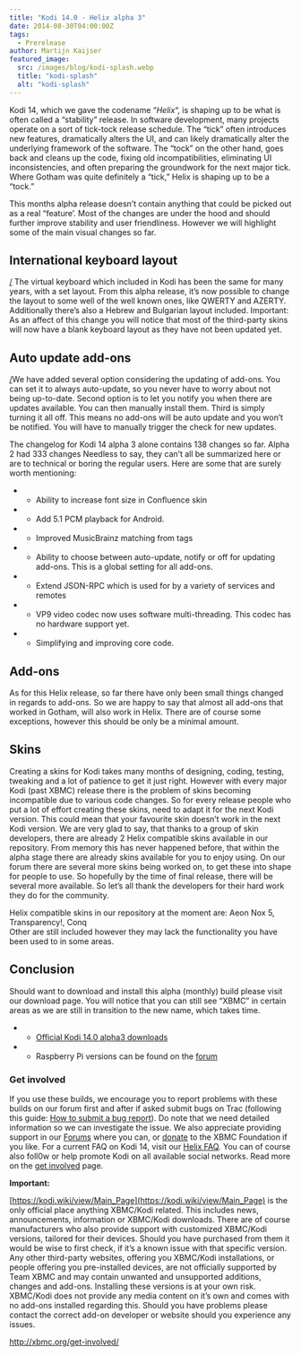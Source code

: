 ```yaml
---
title: "Kodi 14.0 - Helix alpha 3"
date: 2014-08-30T04:00:00Z
tags:
  - Prerelease
author: Martijn Kaijser
featured_image:
  src: /images/blog/kodi-splash.webp
  title: "kodi-splash"
  alt: "kodi-splash"
---
```


Kodi 14, which we gave the codename “_Helix_“, is shaping up to be what is often called a “stability” release. In software development, many projects operate on a sort of tick-tock release schedule. The “tick” often introduces new features, dramatically alters the UI, and can likely dramatically alter the underlying framework of the software. The “tock” on the other hand, goes back and cleans up the code, fixing old incompatibilities, eliminating UI inconsistencies, and often preparing the groundwork for the next major tick. Where Gotham was quite definitely a “tick,” Helix is shaping up to be a “tock.”

This months alpha release doesn’t contain anything that could be picked out as a real “feature’. Most of the changes are under the hood and should further improve stability and user friendliness. However we will highlight some of the main visual changes so far.

## International keyboard layout

[/](/images/blog/keyboard_layout_setting.webp) The virtual keyboard which included in Kodi has been the same for many years, with a set layout. From this alpha release, it’s now possible to change the layout to some well of the well known ones, like QWERTY and AZERTY. Additionally there’s also a Hebrew and Bulgarian layout included. Important: As an affect of this change you will notice that most of the third-party skins will now have a blank keyboard layout as they have not been updated yet.

## Auto update add-ons

[/](https://kodi.wiki/images/blog/keyboard_layout_setting.webp)We have added several option considering the updating of add-ons. You can set it to always auto-update, so you never have to worry about not being up-to-date. Second option is to let you notify you when there are updates available. You can then manually install them. Third is simply turning it all off. This means no add-ons will be auto update and you won’t be notified. You will have to manually trigger the check for new updates.

The changelog for Kodi 14 alpha 3 alone contains 138 changes so far. Alpha 2 had 333 changes Needless to say, they can’t all be summarized here or are to technical or boring the regular users. Here are some that are surely worth mentioning:

- - Ability to increase font size in Confluence skin
- - Add 5.1 PCM playback for Android.
- - Improved MusicBrainz matching from tags
- - Ability to choose between auto-update, notify or off for updating add-ons. This is a global setting for all add-ons.
- - Extend JSON-RPC which is used for by a variety of services and remotes
- - VP9 video codec now uses software multi-threading. This codec has no hardware support yet.
- - Simplifying and improving core code.

## Add-ons

As for this Helix release, so far there have only been small things changed in regards to add-ons. So we are happy to say that almost all add-ons that worked in Gotham, will also work in Helix. There are of course some exceptions, however this should be only be a minimal amount.

## Skins

Creating a skins for Kodi takes many months of designing, coding, testing, tweaking and a lot of patience to get it just right. However with every major Kodi (past XBMC) release there is the problem of skins becoming incompatible due to various code changes. So for every release people who put a lot of effort creating these skins, need to adapt it for the next Kodi version. This could mean that your favourite skin doesn’t work in the next Kodi version. We are very glad to say, that thanks to a group of skin developers, there are already 2 Helix compatible skins available in our repository. From memory this has never happened before, that within the alpha stage there are already skins available for you to enjoy using. On our forum there are several more skins being worked on, to get these into shape for people to use. So hopefully by the time of final release, there will be several more available. So let’s all thank the developers for their hard work they do for the community.

Helix compatible skins in our repository at the moment are: Aeon Nox 5, Transparency!, Conq  
 Other are still included however they may lack the functionality you have been used to in some areas.

## Conclusion

Should want to download and install this alpha (monthly) build please visit our download page. You will notice that you can still see “XBMC” in certain areas as we are still in transition to the new name, which takes time.

- - [Official Kodi 14.0 alpha3 downloads](https://kodi.wiki/download/)
- - Raspberry Pi versions can be found on the [forum](https://forum.kodi.tv/forumdisplay.php?fid=166)

### Get involved

If you use these builds, we encourage you to report problems with these builds on our forum first and after if asked submit bugs on Trac (following this guide: [How to submit a bug report](https://kodi.wiki/view/HOW-TO:Submit_a_bug_report)). Do note that we need detailed information so we can investigate the issue. We also appreciate providing support in our [Forums](https://forum.kodi.tv/ "XBMC Forums") where you can, or [donate](https://kodi.wiki/contribute/donate/ "XBMC Foundation Donations") to the XBMC Foundation if you like. For a current FAQ on Kodi 14, visit our [Helix FAQ](<https://kodi.wiki/view/Kodi_v14_(Helix)_FAQ>). You can of course also foll0w or help promote Kodi on all available social networks. Read more on the [get involved](/get-involved) page.

**Important:**

[https://kodi.wiki/view/Main_Page](https://kodi.wiki/view/Main_Page) is the only official place anything XBMC/Kodi related. This includes news, announcements, information or XBMC/Kodi downloads. There are of course manufacturers who also provide support with customized XBMC/Kodi versions, tailored for their devices. Should you have purchased from them it would be wise to first check, if it’s a known issue with that specific version. Any other third-party websites, offering you XBMC/Kodi installations, or people offering you pre-installed devices, are not officially supported by Team XBMC and may contain unwanted and unsupported additions, changes and add-ons. Installing these versions is at your own risk. XBMC/Kodi does not provide any media content on it’s own and comes with no add-ons installed regarding this. Should you have problems please contact the correct add-on developer or website should you experience any issues.

<http://xbmc.org/get-involved/>
